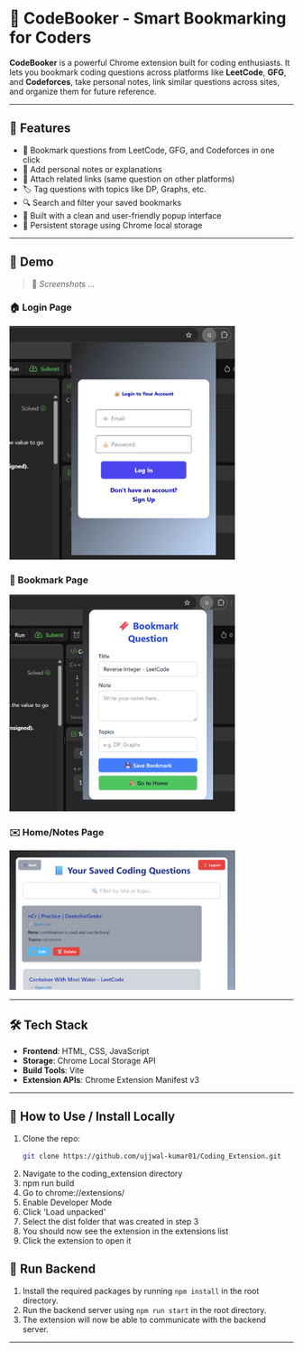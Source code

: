 # 🧠 CodeBooker - Smart Bookmarking for Coders

**CodeBooker** is a powerful Chrome extension built for coding enthusiasts. It lets you bookmark coding questions across platforms like **LeetCode**, **GFG**, and **Codeforces**, take personal notes, link similar questions across sites, and organize them for future reference.

---

## 🔗 Features

- 📌 Bookmark questions from LeetCode, GFG, and Codeforces in one click
- 📝 Add personal notes or explanations
- 🔄 Attach related links (same question on other platforms)
- 🏷️ Tag questions with topics like DP, Graphs, etc.
- 🔍 Search and filter your saved bookmarks
- 🧠 Built with a clean and user-friendly popup interface
- 💾 Persistent storage using Chrome local storage

---

## 🚀 Demo

> 📸 *Screenshots ...*

### 🏠 Login Page  
<img src="./screenshots/login.png" alt="Login" width="400"/>

### 💼 Bookmark Page  
<img src="./screenshots/bookmark.png" alt="Bookmark" width="400"/>

### ✉️ Home/Notes Page  
<img src="./screenshots/home.png" alt="Home" width="400"/>

---

## 🛠️ Tech Stack

- **Frontend**: HTML, CSS, JavaScript
- **Storage**: Chrome Local Storage API
- **Build Tools**: Vite 
- **Extension APIs**: Chrome Extension Manifest v3

---

## 🧪 How to Use / Install Locally

1. Clone the repo:
   ```bash
   git clone https://github.com/ujjwal-kumar01/Coding_Extension.git
2. Navigate to the coding_extension directory
3. npm run build
4. Go to chrome://extensions/
5. Enable Developer Mode
6. Click 'Load unpacked'
7. Select the dist folder that was created in step 3
8. You should now see the extension in the extensions list
9. Click the extension to open it

## 🧪 Run Backend
1. Install the required packages by running `npm install` in the root directory.
2. Run the backend server using `npm run start` in the root directory.
3. The extension will now be able to communicate with the backend server.
---